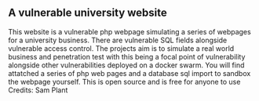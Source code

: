 A vulnerable university website
--------------------------------
This website is a vulnerable php webpage simulating a series of webpages for a university business.
There are vulnerable SQL fields alongside vulnerable access control.
The projects aim is to simulate a real world business and penetration test with this being a focal point of vulnerability alongside other vulnerabilities deployed on a docker swarm.
You will find attatched a series of php web pages and a database sql import to sandbox the webpage yourself.
This is open source and is free for anyone to use
Credits: Sam Plant

